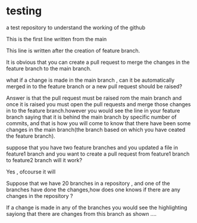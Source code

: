 # testing
a test repository to understand the working of the github

This is the first line written from the main

This line is written after the creation of feature branch.

It is obvious that you can create a pull request to merge the changes in the feature branch  to the main branch.

what if a change is made in the main branch , can it be automatically merged in to the feature branch
or a new pull request should be raised?

Answer is that the pull request must be raised rom the main branch and once it is raised you must open the pull requests and merge those 
changes in to the feature branch.however you would see the line in your feature branch saying that it is behind the main branch by 
specific number of commits, and that is how you will come to know that there have been some changes in the main branch(the branch based on which
you have ceated the feature branch).

suppose that you have two feature branches and you updated a file in feature1 branch and you want to create a pull request from feature1 branch to feature2 branch will it work?

Yes , ofcourse it will 

Suppose that we have 20 branches in a repository , and one of the branches have done the changes,how does one knows if there are any changes in the repository ?

If a change is made in any of the branches you would see the highlighting sayiong that there are changes from this branch as shown ....



